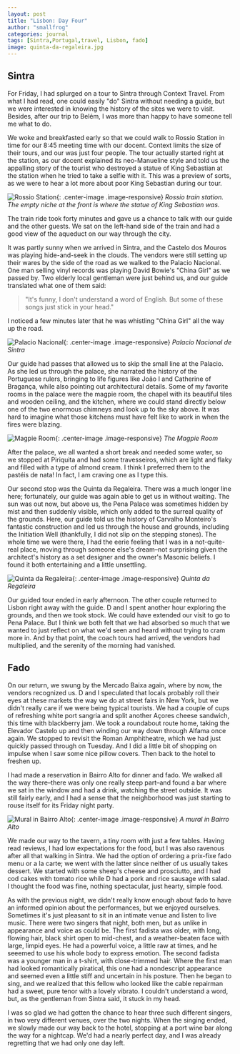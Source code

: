 ```yaml
---
layout: post
title: "Lisbon: Day Four"
author: "smallfrog"
categories: journal
tags: [Sintra,Portugal,travel, Lisbon, fado]
image: quinta-da-regaleira.jpg
---
```


## Sintra

For Friday, I had splurged on a tour to Sintra through Context Travel. From what I had read, one could easily "do" Sintra without needing a guide, but we were interested in knowing the history of the sites we were to visit. Besides, after our trip to Belém, I was more than happy to have someone tell me what to do.

We woke and breakfasted early so that we could walk to Rossio Station in time for our 8:45 meeting time with our docent. Context limits the size of their tours, and our was just four people. The tour actually started right at the station, as our docent explained its neo-Manueline style and told us the appalling story of the tourist who destroyed a statue of King Sebastian at the station when he tried to take a selfie with it. This was a preview of sorts, as we were to hear a lot more about poor King Sebastian during our tour.

![Rossio Station](/assets/img/rossio-station.jpg "Rossio Station"){: .center-image .image-responsive} 
*Rossio train station. The empty niche at the front is where the statue of King Sebastian was.*

The train ride took forty minutes and gave us a chance to talk with our guide and the other guests. We sat on the left-hand side of the train and had a good view of the aqueduct on our way through the city. 

It was partly sunny when we arrived in Sintra, and the Castelo dos Mouros was playing hide-and-seek in the clouds. The vendors were still setting up their wares by the side of the road as we walked to the Palacio Nacional. One man  selling vinyl records was playing David Bowie's "China Girl" as we passed by. Two elderly local gentleman were just behind us, and our guide translated what one of them said:

> "It's funny, I don't understand a word of English. But some of these songs just stick in your head."

I noticed a few minutes later that he was whistling "China Girl" all the way up the road.

![Palacio Nacional](/assets/img/palace-sintra.jpg "Palacio Nacional"){: .center-image .image-responsive} 
*Palacio Nacional de Sintra*

Our guide had passes that allowed us to skip the small line at the Palacio. As she led us through the palace, she narrated the history of the Portuguese rulers, bringing to life figures like João I and Catherine of Bragança, while also pointing out architectural details. Some of my favorite rooms in the palace were the magpie room, the chapel with its beautiful tiles and wooden ceiling, and the kitchen, where we could stand directly below one of the two enormous chimneys and look up to the sky above. It was hard to imagine what those kitchens must have felt like to work in when the fires were blazing. 

![Magpie Room](/assets/img/magpies.jpg "Magpie Room"){: .center-image .image-responsive} 
*The Magpie Room*

After the palace, we all wanted a short break and needed some water, so we stopped at Piriquita and had some travesseiros, which are light and flaky and filled with a type of almond cream. I think I preferred them to the pastéis de nata! In fact, I am craving one as I type this.

Our second stop was the Quinta da Regaleira. There was a much longer line here; fortunately, our guide was again able to get us in without waiting. The sun was out now, but above us, the Pena Palace was sometimes hidden by mist and then suddenly visible, which only added to the surreal quality of the grounds. Here, our guide told us the history of Carvalho Monteiro's fantastic construction and led us through the house and grounds, including the Initiation Well (thankfully, I did not slip on the stepping stones). The whole time we were there, I had the eerie feeling that I was in a not-quite-real place, moving through someone else's dream&#8211;not surprising given the architect's history as a set designer and the owner's Masonic beliefs. I found it both entertaining and a little unsettling.

![Quinta da Regaleira](/assets/img/quinta.jpg "Quinta da Regaleira"){: .center-image .image-responsive} 
*Quinta da Regaleira*

Our guided tour ended in early afternoon. The other couple returned to Lisbon right away with the guide. D and I spent another hour exploring the grounds, and then we took stock. We could have extended our visit to go to Pena Palace. But I think we both felt that we had absorbed so much that we wanted to just reflect on what we'd seen and heard without trying to cram more in. And by that point, the coach tours had arrived, the vendors had multiplied, and the serenity of the morning had vanished. 

## Fado

On our return, we swung by the Mercado Baixa again, where by now, the vendors recognized us. D and I speculated that locals probably roll their eyes at these markets the way we do at street fairs in New York, but we didn't really care if we were being typical tourists. We had a couple of cups of refreshing white port sangria and split another Açores cheese sandwich, this time with blackberry jam. We took a roundabout route home, taking the Elevador Castelo up and then winding our way down through Alfama once again. We stopped to revisit the Roman Amphitheatre, which we had just quickly passed through on Tuesday. And I did a little bit of shopping on impulse when I saw some nice pillow covers.  Then back to the hotel to freshen up.

I had made a reservation in Bairro Alto for dinner and fado. We walked all the way there&#8211;there was only one really steep part&#8211;and found a bar where we sat in the window and had a drink, watching the street outside. It was still fairly early, and I had a sense that the neighborhood was just starting to rouse itself for its Friday night party. 

![Mural in Bairro Alto](/assets/img/mural-bairro-alto.jpg "Mural in Bairro Alto"){: .center-image .image-responsive} 
*A mural in Bairro Alto*

We made our way to the tavern, a tiny room with just a few tables. Having read reviews, I had low expectations for the food, but I was also ravenous after all that walking in Sintra. We had the option of ordering a prix-fixe fado menu or a la carte; we went with the latter since neither of us usually takes dessert. We started with some sheep's cheese and prosciutto, and I had cod cakes with tomato rice while D had a pork and rice sausage with salad. I thought the food was fine, nothing spectacular, just hearty, simple food. 

As with the previous night, we didn't really know enough about fado to have an informed opinion about the performances, but we enjoyed ourselves. Sometimes it's just pleasant to sit in an intimate venue and listen to live music. There were two  singers that night, both men, but as unlike in appearance and voice as could be. The first fadista was older, with long, flowing hair, black shirt open to mid-chest, and a weather-beaten face with large, limpid eyes. He had a powerful voice, a little raw at times, and he seeemed to use his whole body to express emotion. The second fadista was a younger man in a t-shirt, with close-trimmed hair. Where the first man had looked romantically piratical, this one had a nondescript appearance and seemed even a little stiff and uncertain in his posture. Then he began to sing, and we realized that this fellow who looked like the cable repairman had a sweet, pure tenor with a lovely vibrato. I couldn't understand a word, but, as the gentleman from Sintra said, it stuck in my head. 

I was so glad we had gotten the chance to hear three such different singers, in two very different venues, over the two nights. When the singing ended, we slowly made our way back to the hotel, stopping at a port wine bar along the way for a nightcap. We'd had a nearly perfect day, and I was already regretting that we had only one day left.
